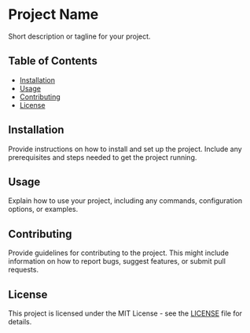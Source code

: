 # Project Name

Short description or tagline for your project.

## Table of Contents
- [Installation](#installation)
- [Usage](#usage)
- [Contributing](#contributing)
- [License](#license)

## Installation

Provide instructions on how to install and set up the project. Include any prerequisites and steps needed to get the project running.

## Usage

Explain how to use your project, including any commands, configuration options, or examples.

## Contributing

Provide guidelines for contributing to the project. This might include information on how to report bugs, suggest features, or submit pull requests.

## License

This project is licensed under the MIT License - see the [LICENSE](LICENSE) file for details.
